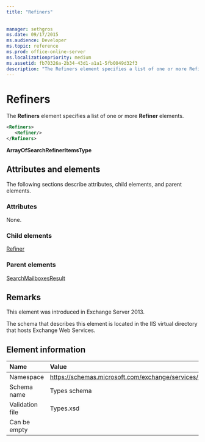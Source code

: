 ```yaml
---
title: "Refiners"
 
 
manager: sethgros
ms.date: 09/17/2015
ms.audience: Developer
ms.topic: reference
ms.prod: office-online-server
ms.localizationpriority: medium
ms.assetid: fb70326a-2b34-43d1-a1a1-5fb0049d32f3
description: "The Refiners element specifies a list of one or more Refiner elements."
---
```


# Refiners

The **Refiners** element specifies a list of one or more **Refiner** elements. 
  
```XML
<Refiners>
   <Refiner/>
</Refiners>
```

 **ArrayOfSearchRefinerItemsType**
## Attributes and elements

The following sections describe attributes, child elements, and parent elements.
  
### Attributes

None.
  
### Child elements

[Refiner](refiner.md)
  
### Parent elements

[SearchMailboxesResult](searchmailboxesresult.md)
  
## Remarks

This element was introduced in Exchange Server 2013.
  
The schema that describes this element is located in the IIS virtual directory that hosts Exchange Web Services.
  
## Element information

|**Name**|**Value**|
|:-----|:-----|
|Namespace  <br/> |https://schemas.microsoft.com/exchange/services/2006/types  <br/> |
|Schema name  <br/> |Types schema  <br/> |
|Validation file  <br/> |Types.xsd  <br/> |
|Can be empty  <br/> ||
   

